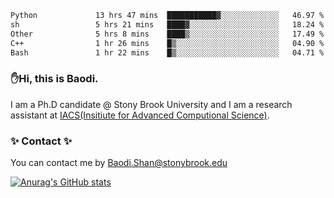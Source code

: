 <!--START_SECTION:waka-->

```txt
Python             13 hrs 47 mins  ███████████▓░░░░░░░░░░░░░   46.97 %
sh                 5 hrs 21 mins   ████▓░░░░░░░░░░░░░░░░░░░░   18.24 %
Other              5 hrs 8 mins    ████▒░░░░░░░░░░░░░░░░░░░░   17.49 %
C++                1 hr 26 mins    █▒░░░░░░░░░░░░░░░░░░░░░░░   04.90 %
Bash               1 hr 22 mins    █▒░░░░░░░░░░░░░░░░░░░░░░░   04.71 %
```

<!--END_SECTION:waka-->

### ✋Hi, this is Baodi. 

I am a Ph.D candidate @ Stony Brook University and I am a research assistant at [IACS(Insitiute for Advanced Computional Science)](https://iacs.stonybrook.edu/).

### ✨ Contact ✨

You can contact me by [Baodi.Shan@stonybrook.edu](mailto:Baodi.Shan@stonybrook.edu)

[![Anurag's GitHub stats](https://github-readme-stats.vercel.app/api?username=lwshanbd&theme=jolly&show_icons=true&count_private=true&include_all_commits=true)](https://github.com/anuraghazra/github-readme-stats)



<!--
**lwshanbd/lwshanbd** is a ✨ _special_ ✨ repository because its `README.md` (this file) appears on your GitHub profile.

Here are some ideas to get you started:

- 🔭 I’m currently working on ...
- 🌱 I’m currently learning ...
- 👯 I’m looking to collaborate on ...
- 🤔 I’m looking for help with ...
- 💬 Ask me about ...
- 📫 How to reach me: ...
- 😄 Pronouns: ...
- ⚡ Fun fact: ...
-->
